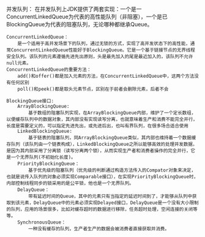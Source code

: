 并发队列：
	在并发队列上JDK提供了两套实现：一个是一ConcurrentLinkedQueue为代表的高性能队列（非阻塞），一个是已BlockingQueue为代表的阻塞队列，无论哪种都继承Queue。
	
	ConcurrentLinkedQueue：
		是一个适用于高并发场景下的队列，通过无锁的方式，实现了高并发状态下的高性能，通常ConcurrentLinkedQueue性能好于BlockingQueue。它是一个基于链接节点的无界线程安全队列。该队列的元素遵循先进先出原则，头是最先加入的尾是最近加入的，该队列不允许null元素。
	ConcurrentLinkedQueue的重要方法：
		add()和offer()都是加入元素的方法，在ConcurrentLinkedQueue中，这两个方法没有任何区别
		poll()和peek()都是取头元素节点，区别在于前者会删除元素，后者不会
		
	BlockingQueue接口:
		ArrayBlockingQueue:
			基于数组的阻塞队列实现，在ArrayBlockingQueue内部，维护了一个定长数组，以便缓存队列中的数据对象，其内部没有实现读写分离，也就意味着生产和消费不能完全并行，长度是需要定义的，可以指定先进先出，或先进后出，也叫有界队列，在很多场合适合使用
		LinkedBlockingQueue:
			基于链表的阻塞队列，同ArrayBlockingQueue类似，其内部也维持着一个数据缓存队列（该队列由一个链表构成），LinkedBlockingQueue之所以能够高效的处理并发数据，是因为其内部采用了分离锁（读写分离两个锁），从而实现生产者和消费者操作的完全并行，它是一个无界队列(不初始化长度)。
		PriorityBlockingQueue：
			基于优先级的阻塞队列（优先级的判断通过构造方法传入的Compator对象来决定，也就是说传入队列的对象必须实现Comparable接口），在实现PriorityBlockingQueue时，内部控制线程同步的锁采用的是公平锁，他也是一个无界队列。
		DelayQueue：
			带有延迟时间的Queue，其中的元素只有当指定的延迟时间到了，才能够从队列中获取到该元素，DelayQueue中的元素必须实现Delayed接口，DelayQueue是一个没有大小限制的队列，应用的场景很多，比如对缓存超时的数据进行移除，任务超时处理，空闲连接的关闭等等。
		SynchronousQueue：
			一种没有缓存的队列，生产者生产的数据会被消费者直接获取并消费。